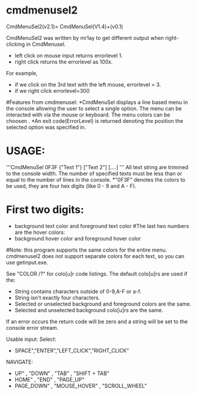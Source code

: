 # cmdmenusel2
CmdMenuSel2(v2.1)= CmdMenuSel(V1.4)+(v0.1)

CmdMenuSel2 was written by mr1ay to get different output when right-clicking in CmdMenusel.

*  left click on mouse input returns errorlevel 1.
*  right click returns the errorlevel as 100x. 

For example,
*  if we click on the 3rd text with the left mouse, errorlevel = 3. 
*  if we right click errorlevel=300

#Features from cmdmenusel:
*CmdMenuSel displays a line based menu in the console allowing the user to select a single option. The menu can be interacted with via the mouse or keyboard. The menu colors can be choosen .
*An exit code(ErrorLevel) is returned denoting the position the selected option was specified in.

# USAGE:
'''CmdMenuSel 0F3F {"Text 1"} ["Text 2"] [....]   '''
All text string are trimmed to the console width. The number of specified texts must be less than or equal to the number of lines in the console. 
*"0F3F" denotes the colors to be used, they are four hex digits (like 0 - 9 and A - F). 

# First two digits:
*  background text color and foreground text color 
#The last two numbers are the hover colors:
*  background hover color and foreground hover color  

#Note: this program supports the same colors for the entire menu. cmdmenusel2 does not support separate colors for each text, so you can use getinput.exe.

See "COLOR /?" for colo[u]r code listings.
The default colo[u]rs are used if the:
*  String contains characters outside of 0-9,A-F or a-f.
*  String isn't exactly four characters.
*  Selected or unselected background and foreground colors are the same. 
*  Selected and unselected background colo[u]rs are the same.  

If an error occurs the return code will be zero and a string will be set to the console error stream. 

Usable input:
Select:
* SPACE","ENTER","LEFT_CLICK","RIGHT_CLICK"  

NAVIGATE:
* UP"  , "DOWN"  , "TAB"  , "SHIFT + TAB"
* HOME"  , "END"  , "PAGE_UP" 
* PAGE_DOWN"  , "MOUSE_HOVER"  , "SCROLL_WHEEL"


